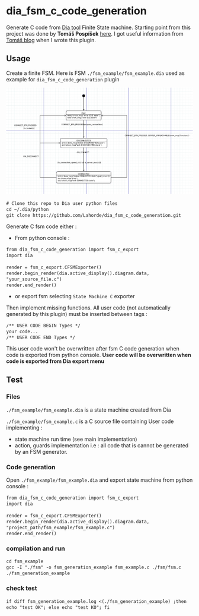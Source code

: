 # dia_fsm_c_code_generation
Generate C code from [Dia tool](https://sourceforge.net/projects/dia-installer/) Finite State machine.
Starting point from this project was done by **Tomáš Pospíšek** [here](https://github.com/tpo/dia-uml-stm-generation). 
I got useful information from [Tomáš blog](http://blog.sourcepole.ch/2012/06/07/generating-state-machines-with-dia/) when I wrote this plugin. 

## Usage 
Create a finite FSM. Here is FSM `./fsm_example/fsm_example.dia` used as example for `dia_fsm_c_code_generation` plugin

<img src="https://raw.githubusercontent.com/Lahorde/dia_fsm_c_code_generation/master/fsm_example/fsm_example.png" width="1200">

    # Clone this repo to Dia user python files
    cd ~/.dia/python
    git clone https://github.com/Lahorde/dia_fsm_c_code_generation.git
    
Generate C fsm code either :
* From python console :

```
from dia_fsm_c_code_generation import fsm_c_export
import dia

render = fsm_c_export.CFSMExporter()
render.begin_render(dia.active_display().diagram.data, "your_source_file.c")
render.end_render()
```
   
* or export fsm selecting `State Machine C` exporter

Then implement missing functions. All user code (not automatically generated by this plugin) must be inserted between tags :

    /** USER CODE BEGIN Types */
    your code...
    /** USER CODE END Types */
    
This user code won't be overwritten after fsm C code generation when code is exported from python console. **User code will be overwritten when code is exported from Dia export menu**

## Test 
### Files
`./fsm_example/fsm_example.dia` is a state machine created from Dia 

`./fsm_example/fsm_example.c` is a C source file containing User code implementing :
* state machine run time (see main implementation)
* action, guards implementation
i.e : all code that is cannot be generated by an FSM generator.

### Code generation
Open `./fsm_example/fsm_example.dia` and export state machine from python console :  

```
from dia_fsm_c_code_generation import fsm_c_export
import dia

render = fsm_c_export.CFSMExporter()
render.begin_render(dia.active_display().diagram.data, "project_path/fsm_example/fsm_example.c")
render.end_render()
```

### compilation and run

    cd fsm_example
    gcc -I "./fsm" -o fsm_generation_example fsm_example.c ./fsm/fsm.c
    ./fsm_generation_example
  
### check test

    if diff fsm_generation_example.log <(./fsm_generation_example) ;then echo "test OK"; else echo "test KO"; fi
